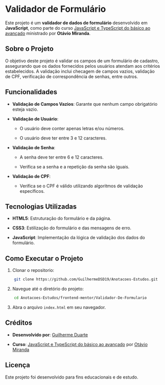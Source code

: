 Validador de Formulário
=======================

Este projeto é um **validador de dados de formulário** desenvolvido em **JavaScript**, como parte do curso [JavaScript e TypeScript do básico ao avançado](https://www.udemy.com/course/curso-de-javascript-moderno-do-basico-ao-avancado/) ministrado por **Otávio Miranda**.

Sobre o Projeto
---------------

O objetivo deste projeto é validar os campos de um formulário de cadastro, assegurando que os dados fornecidos pelos usuários atendam aos critérios estabelecidos. A validação inclui checagem de campos vazios, validação de CPF, verificação de correspondência de senhas, entre outros.

Funcionalidades
---------------

*   **Validação de Campos Vazios**: Garante que nenhum campo obrigatório esteja vazio.
    
*   **Validação de Usuário**:
    
    *   O usuário deve conter apenas letras e/ou números.
        
    *   O usuário deve ter entre 3 e 12 caracteres.
        
*   **Validação de Senha**:
    
    *   A senha deve ter entre 6 e 12 caracteres.
        
    *   Verifica se a senha e a repetição da senha são iguais.
        
*   **Validação de CPF**:
    
    *   Verifica se o CPF é válido utilizando algoritmos de validação específicos.
        

Tecnologias Utilizadas
----------------------

*   **HTML5**: Estruturação do formulário e da página.
    
*   **CSS3**: Estilização do formulário e das mensagens de erro.
    
*   **JavaScript**: Implementação da lógica de validação dos dados do formulário.
    

Como Executar o Projeto
-----------------------

1.  Clonar o repositorio:
```bash
    git clone https://github.com/GuilhermeDSD19/Anotacoes-Estudos.git
```

2. Navegue até o diretório do projeto:
```bash
    cd Anotacoes-Estudos/frontend-mentor/Validador-De-Formulario
``` 
    
3.  Abra o arquivo `index.html` em seu navegador.

Créditos
--------

*   **Desenvolvido por**: [Guilherme Duarte](https://www.linkedin.com/in/guilhermedsd19/)
    
*   **Curso**: [JavaScript e TypeScript do básico ao avançado](https://www.udemy.com/course/curso-de-javascript-moderno-do-basico-ao-avancado/) por [Otávio Miranda](https://www.udemy.com/user/luiz-otavio-miranda/)
    

Licença
-------

Este projeto foi desenvolvido para fins educacionais e de estudo.